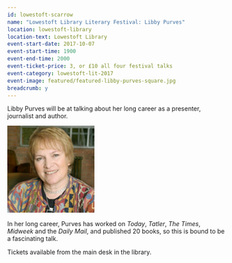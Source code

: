 ```yaml
---
id: lowestoft-scarrow
name: "Lowestoft Library Literary Festival: Libby Purves"
location: lowestoft-library
location-text: Lowestoft Library
event-start-date: 2017-10-07
event-start-time: 1900
event-end-time: 2000
event-ticket-price: 3, or £10 all four festival talks
event-category: lowestoft-lit-2017
event-image: featured/featured-libby-purves-square.jpg
breadcrumb: y
---
```


Libby Purves will be at talking about her long career as a presenter, journalist and author.

<img src="/images/featured/featured-libby-purves-square.jpg" alt="Libby Purves" class="custom-br-50 mw-40 {% include /c/img-float-right.html %}" />

In her long career, Purves has worked on <cite>Today</cite>, <cite>Tatler</cite>, <cite>The Times</cite>, <cite>Midweek</cite> and the <cite>Daily Mail</cite>, and published 20 books, so this is bound to be a fascinating talk.

Tickets available from the main desk in the library.

